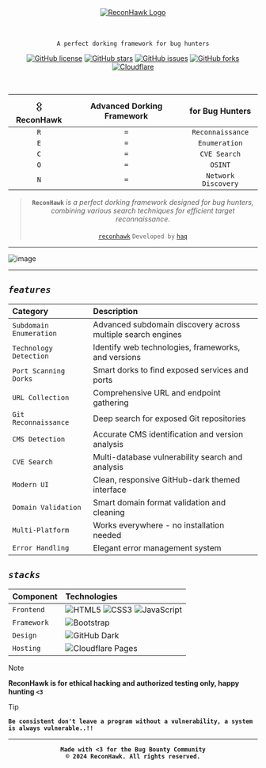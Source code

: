 <div align="center">
  <a href="https://reconhawk.pages.dev" >
    <img src="https://github.com/user-attachments/assets/893db6ed-35ac-487a-ae78-a21119e30647" alt="ReconHawk Logo" />
  </a>
</div>

<br>
<br>

<div align="center">
  
  `A perfect dorking framework for bug hunters`
</div>

<div align="center">

[![GitHub license](https://img.shields.io/github/license/1hehaq/ReconHawk)](https://github.com/1hehaq/ReconHawk/blob/main/LICENSE)
[![GitHub stars](https://img.shields.io/github/stars/1hehaq/ReconHawk)](https://github.com/1hehaq/ReconHawk/stargazers)
[![GitHub issues](https://img.shields.io/github/issues/1hehaq/ReconHawk)](https://github.com/1hehaq/ReconHawk/issues)
[![GitHub forks](https://img.shields.io/github/forks/1hehaq/ReconHawk)](https://github.com/1hehaq/ReconHawk/network)
[![Cloudflare](https://img.shields.io/badge/Powered_by-Cloudflare-F38020?logo=cloudflare)](https://pages.dev)

</div>

<br>

<div align="center">

|𒌐 ReconHawk|Advanced Dorking Framework|for Bug Hunters|
|:-------:|:-----------------------:|:-------------:|
| `R` | `=` | `Reconnaissance` |
| `E` | `=` | `Enumeration` |
| `C` | `=` | `CVE Search` |
| `O` | `=` | `OSINT` |
| `N` | `=` | `Network Discovery` |

> **`ReconHawk`** *is a perfect dorking framework designed for bug hunters, combining various search techniques for efficient target reconnaissance.* <br><br> [`reconhawk`](https://reconhawk.pages.dev) `Developed by` [`haq`](https://github.com/1hehaq)

</div>

<hr>

![image](https://github.com/user-attachments/assets/bca573c8-5e38-4ac0-9a79-6631f81624a6)

<hr>


## **_`features`_**

| Category | Description |
|:---------|:------------|
| `Subdomain Enumeration` | Advanced subdomain discovery across multiple search engines |
| `Technology Detection` | Identify web technologies, frameworks, and versions |
| `Port Scanning Dorks` | Smart dorks to find exposed services and ports |
| `URL Collection` | Comprehensive URL and endpoint gathering |
| `Git Reconnaissance` | Deep search for exposed Git repositories |
| `CMS Detection` | Accurate CMS identification and version analysis |
| `CVE Search` | Multi-database vulnerability search and analysis |
| `Modern UI` | Clean, responsive GitHub-dark themed interface |
| `Domain Validation` | Smart domain format validation and cleaning |
| `Multi-Platform` | Works everywhere - no installation needed |
| `Error Handling` | Elegant error management system |

## **_`stacks`_**

| Component | Technologies |
|:----------|:------------|
| `Frontend` | ![HTML5](https://img.shields.io/badge/HTML5-E34F26?style=flat&logo=html5&logoColor=white) ![CSS3](https://img.shields.io/badge/CSS3-1572B6?style=flat&logo=css3&logoColor=white) ![JavaScript](https://img.shields.io/badge/JavaScript-F7DF1E?style=flat&logo=javascript&logoColor=black) |
| `Framework` | ![Bootstrap](https://img.shields.io/badge/Bootstrap-7952B3?style=flat&logo=bootstrap&logoColor=white) |
| `Design` | ![GitHub Dark](https://img.shields.io/badge/GitHub_Dark-181717?style=flat&logo=github&logoColor=white) |
| `Hosting` | ![Cloudflare Pages](https://img.shields.io/badge/Cloudflare_Pages-F38020?style=flat&logo=cloudflare&logoColor=white) |

> [!NOTE]
> **ReconHawk is for ethical hacking and authorized testing only, happy hunting `<3`**

> [!TIP]
> **`Be consistent don't leave a program without a vulnerability, a system is always vulnerable..!!`**

<hr>

<div align="center">

**```Made with <3 for the Bug Bounty Community```**
<br>
   **`© 2024 ReconHawk. All rights reserved.`**
</div>
